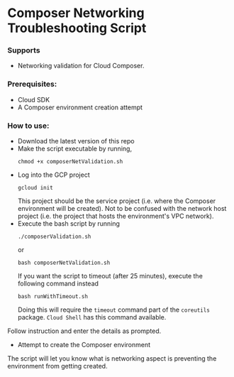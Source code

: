 # Composer Networking Troubleshooting Script

### Supports
* Networking validation for Cloud Composer.

### Prerequisites:
* Cloud SDK
* A Composer environment creation attempt

### How to use: 
* Download the latest version of this repo
* Make the script executable by running,
  ```
  chmod +x composerNetValidation.sh
  ```
* Log into the GCP project
  ```
  gcloud init
  ```
  This project should be the service project (i.e. where the Composer environment will be created).
  Not to be confused with the network host project (i.e. the project that hosts the environment's VPC network).
* Execute the bash script by running
  ```
  ./composerValidation.sh
  ```
  or
  ```
  bash composerNetValidation.sh
  ```
  If you want the script to timeout (after 25 minutes), execute the following command instead
  ```
  bash runWithTimeout.sh
  ```
  Doing this will require the `timeout` command part of the `coreutils` package.
  `Cloud Shell` has this command available.

Follow instruction and enter the details as prompted.
* Attempt to create the Composer environment

The script will let you know what is networking aspect is preventing the environment from getting created.